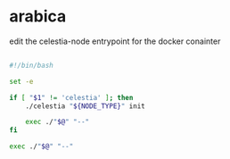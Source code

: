 # arabica



edit the celestia-node entrypoint for the docker conainter


```bash

#!/bin/bash

set -e

if [ "$1" != 'celestia' ]; then
    ./celestia "${NODE_TYPE}" init

    exec ./"$@" "--"
fi

exec ./"$@" "--"

```
